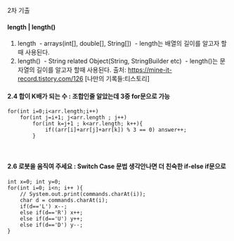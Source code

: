 2차 기출
<br>

#### length | length()
1. length
 - arrays(int[], double[], String[])
 - length는 배열의 길이를 알고자 할때 사용된다.
 
2. length()
 - String related Object(String, StringBuilder etc)
 - length()는 문자열의 길이를 알고자 할때 사용된다.
출처: https://mine-it-record.tistory.com/126 [나만의 기록들:티스토리]

#### 2.4 합이 K배가 되는 수 : 조합인줄 알았는데 3중 for문으로 가능

	for(int i=0;i<arr.length;i++)
		for(int j=i+1; j<arr.length ; j++)
			for(int k=j+1 ; k<arr.length; k++){
				if((arr[i]+arr[j]+arr[k]) % 3 == 0) answer++;
			}

<br>

#### 2.6 로봇을 움직여 주세요 : Switch Case 문법 생각안나면 더 친숙한 if-else if문으로

	int x=0; int y=0;
	for(int i=0; i<n; i++ ){
		// System.out.print(commands.charAt(i));
		char d = commands.charAt(i);
		if(d=='L') x--;
		else if(d=='R') x++;
		else if(d=='U') y++;
		else if(d=='D') y--;
	}
